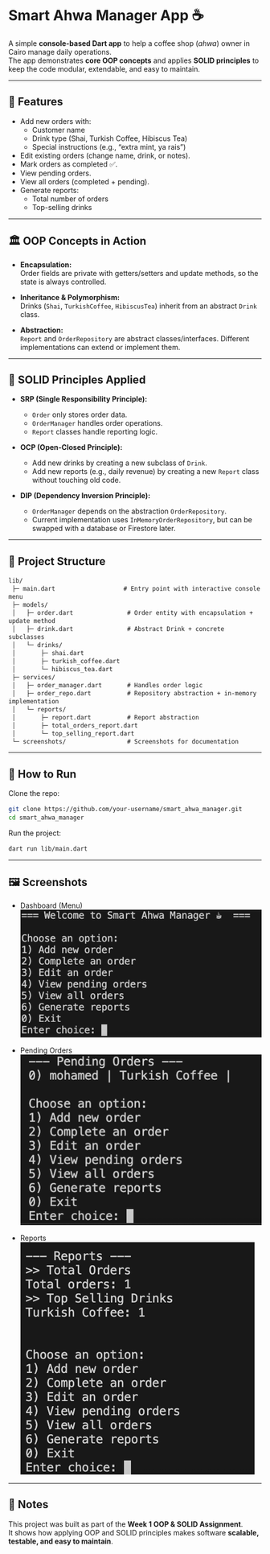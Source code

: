 # Smart Ahwa Manager App ☕

A simple **console-based Dart app** to help a coffee shop (*ahwa*) owner in Cairo manage daily operations.  
The app demonstrates **core OOP concepts** and applies **SOLID principles** to keep the code modular, extendable, and easy to maintain.  

---

## 📌 Features
- Add new orders with:
  - Customer name  
  - Drink type (Shai, Turkish Coffee, Hibiscus Tea)  
  - Special instructions (e.g., “extra mint, ya rais”)  
- Edit existing orders (change name, drink, or notes).  
- Mark orders as completed ✅.  
- View pending orders.  
- View all orders (completed + pending).  
- Generate reports:  
  - Total number of orders  
  - Top-selling drinks  

---

## 🏛 OOP Concepts in Action
- **Encapsulation:**  
  Order fields are private with getters/setters and update methods, so the state is always controlled.  

- **Inheritance & Polymorphism:**  
  Drinks (`Shai`, `TurkishCoffee`, `HibiscusTea`) inherit from an abstract `Drink` class.  

- **Abstraction:**  
  `Report` and `OrderRepository` are abstract classes/interfaces. Different implementations can extend or implement them.  

---

## 🧩 SOLID Principles Applied
- **SRP (Single Responsibility Principle):**  
  - `Order` only stores order data.  
  - `OrderManager` handles order operations.  
  - `Report` classes handle reporting logic.  

- **OCP (Open-Closed Principle):**  
  - Add new drinks by creating a new subclass of `Drink`.  
  - Add new reports (e.g., daily revenue) by creating a new `Report` class without touching old code.  

- **DIP (Dependency Inversion Principle):**  
  - `OrderManager` depends on the abstraction `OrderRepository`.  
  - Current implementation uses `InMemoryOrderRepository`, but can be swapped with a database or Firestore later.  

---

## 📂 Project Structure
```
lib/
 ├─ main.dart                   # Entry point with interactive console menu
 ├─ models/
 │   ├─ order.dart               # Order entity with encapsulation + update method
 │   ├─ drink.dart               # Abstract Drink + concrete subclasses
 │   └─ drinks/
 │       ├─ shai.dart
 │       ├─ turkish_coffee.dart
 │       └─ hibiscus_tea.dart
 ├─ services/
 │   ├─ order_manager.dart       # Handles order logic
 │   ├─ order_repo.dart          # Repository abstraction + in-memory implementation
 │   └─ reports/
 │       ├─ report.dart          # Report abstraction
 │       ├─ total_orders_report.dart
 │       └─ top_selling_report.dart
 └─ screenshots/                 # Screenshots for documentation
```

---

## 🚀 How to Run
Clone the repo:
```bash
git clone https://github.com/your-username/smart_ahwa_manager.git
cd smart_ahwa_manager
```

Run the project:
```bash
dart run lib/main.dart
```

---

## 🖼 Screenshots
- Dashboard (Menu)  
![Menu Screenshot](screenshots/DashboardMenu.png)  

- Pending Orders  
![Pending Orders](screenshots/pendingOrders.png)  
- Reports  
![Pending Orders](screenshots/reports.png)  

---

## 📝 Notes
This project was built as part of the **Week 1 OOP & SOLID Assignment**.  
It shows how applying OOP and SOLID principles makes software **scalable, testable, and easy to maintain**.  
